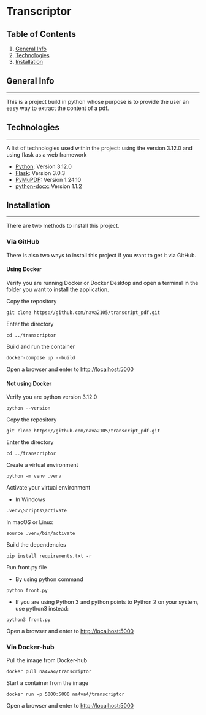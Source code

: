 # Transcriptor
## Table of Contents
1. [General Info](#general-info)
2. [Technologies](#technologies)
3. [Installation](#installation)
## General Info
***
This is a project build in python whose purpose is to provide the user an easy way to extract the content of a pdf.
## Technologies
***
A list of technologies used within the project:
using the version 3.12.0 and using flask as a web framework
* [Python](https://www.python.org): Version 3.12.0
* [Flask](https://flask.palletsprojects.com/en/stable/): Version 3.0.3
* [PyMuPDF](https://pymupdf.readthedocs.io/en/latest/): Version 1.24.10
* [python-docx](https://python-docx.readthedocs.io/en/latest/): Version 1.1.2
## Installation
***
There are two methods to install this project.
### Via GitHub
There is also two ways to install this project if you want to get it via GitHub.
#### Using Docker
Verify you are running Docker or Docker Desktop and open a terminal in the folder you want to install the application.

Copy the repository
```
git clone https://github.com/nava2105/transcript_pdf.git
```
Enter the directory
```
cd ../transcriptor
```
Build and run the container
```
docker-compose up --build
```
Open a browser and enter to
[http://localhost:5000](http://localhost:5000)
#### Not using Docker
Verify you are python version 3.12.0
```
python --version
```
Copy the repository
```
git clone https://github.com/nava2105/transcript_pdf.git
```
Enter the directory
```
cd ../transcriptor
```
Create a virtual environment
```
python -m venv .venv
```
Activate your virtual environment
* In Windows
```
.venv\Scripts\activate
```
In macOS or Linux
```
source .venv/bin/activate
```
Build the dependencies
```
pip install requirements.txt -r
```
Run front.py file
* By using python command
```
python front.py
```
* If you are using Python 3 and python points to Python 2 on your system, use python3 instead:
```
python3 front.py
```
Open a browser and enter to
[http://localhost:5000](http://localhost:5000)
### Via Docker-hub
Pull the image from Docker-hub
```
docker pull na4va4/transcriptor
```
Start a container from the image
```
docker run -p 5000:5000 na4va4/transcriptor
```
Open a browser and enter to
[http://localhost:5000](http://localhost:5000)
